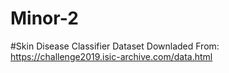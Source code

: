 # Minor-2
#Skin Disease Classifier
Dataset Downladed From: https://challenge2019.isic-archive.com/data.html
